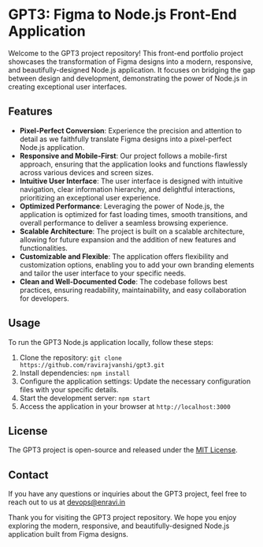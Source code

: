 # GPT3: Figma to Node.js Front-End Application

Welcome to the GPT3 project repository! This front-end portfolio project showcases the transformation of Figma designs into a modern, responsive, and beautifully-designed Node.js application. It focuses on bridging the gap between design and development, demonstrating the power of Node.js in creating exceptional user interfaces.

## Features

- **Pixel-Perfect Conversion**: Experience the precision and attention to detail as we faithfully translate Figma designs into a pixel-perfect Node.js application.
- **Responsive and Mobile-First**: Our project follows a mobile-first approach, ensuring that the application looks and functions flawlessly across various devices and screen sizes.
- **Intuitive User Interface**: The user interface is designed with intuitive navigation, clear information hierarchy, and delightful interactions, prioritizing an exceptional user experience.
- **Optimized Performance**: Leveraging the power of Node.js, the application is optimized for fast loading times, smooth transitions, and overall performance to deliver a seamless browsing experience.
- **Scalable Architecture**: The project is built on a scalable architecture, allowing for future expansion and the addition of new features and functionalities.
- **Customizable and Flexible**: The application offers flexibility and customization options, enabling you to add your own branding elements and tailor the user interface to your specific needs.
- **Clean and Well-Documented Code**: The codebase follows best practices, ensuring readability, maintainability, and easy collaboration for developers.

## Usage

To run the GPT3 Node.js application locally, follow these steps:

1. Clone the repository: `git clone https://github.com/ravirajvanshi/gpt3.git`
2. Install dependencies: `npm install`
3. Configure the application settings: Update the necessary configuration files with your specific details.
4. Start the development server: `npm start`
5. Access the application in your browser at `http://localhost:3000`


## License

The GPT3 project is open-source and released under the [MIT License](LICENSE).

## Contact

If you have any questions or inquiries about the GPT3 project, feel free to reach out to us at devops@enravi.in

Thank you for visiting the GPT3 project repository. We hope you enjoy exploring the modern, responsive, and beautifully-designed Node.js application built from Figma designs.